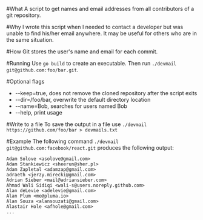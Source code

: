 #What
A script to get names and email addresses from all contributors of a git repository.

#Why
I wrote this script when I needed to contact a developer but was unable to find his/her email anywhere. It may be useful for others who are in the same situation.

#How
Git stores the user's name and email for each commit.

#Running
Use `go build` to create an executable. Then run `./devmail git@github.com:foo/bar.git`.

#Optional flags
- --keep=true, does not remove the cloned repository after the script exits
- --dir=/foo/bar, overwrite the default directory location
- --name=Bob, searches for users named Bob
- --help, print usage

#Write to a file
To save the output in a file use `./devmail https://github.com/foo/bar > devmails.txt`

#Example
The following command `./devmail git@github.com:facebook/react.git` produces the following output:
```
Adam Solove <asolove@gmail.com>
Adam Stankiewicz <sheerun@sher.pl>
Adam Zapletal <adamzap@gmail.com>
adraeth <jerzy.mirecki@gmail.com>
Adrian Sieber <mail@adriansieber.com>
Ahmad Wali Sidiqi <wali-s@users.noreply.github.com>
Alan deLevie <adelevie@gmail.com>
Alan Plum <me@pluma.io>
Alan Souza <alansouzati@gmail.com>
Alastair Hole <afhole@gmail.com>
...
```
